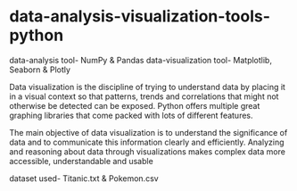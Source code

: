 # data-analysis-visualization-tools-python
data-analysis tool- NumPy & Pandas
data-visualization tool- Matplotlib, Seaborn & Plotly

Data visualization is the discipline of trying to understand data by placing it in a visual context so that patterns, trends and correlations that might not otherwise be detected can be exposed. Python offers multiple great graphing libraries that come packed with lots of different features.

The main objective of data visualization is to understand the significance of data and to communicate this information clearly and efficiently. Analyzing and reasoning about data through visualizations makes complex data more accessible, understandable and usable

dataset used- Titanic.txt & Pokemon.csv
